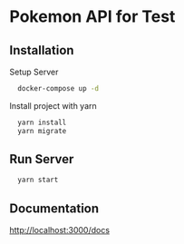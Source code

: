 
# Pokemon API for Test



## Installation


Setup Server

```bash
  docker-compose up -d
```

Install project with yarn

```bash
  yarn install
  yarn migrate
```

## Run Server

```bash
  yarn start
```
## Documentation

[http://localhost:3000/docs](http://localhost:3000/docs)

